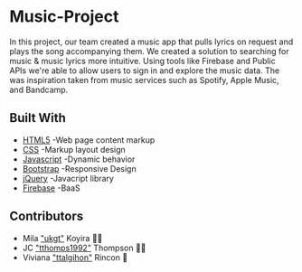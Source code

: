 # Music-Project
In this project, our team created a music app that pulls lyrics on request and plays the song accompanying them.  We created a solution to searching for music & music lyrics more intuitive. Using tools like Firebase and Public APIs we're able to allow users to sign in and explore the music data. The was inspiration taken from music services such as Spotify, Apple Music, and Bandcamp.

## Built With
* [HTML5](https://www.w3schools.com/html/default.asp) -Web page content markup
* [CSS](https://www.w3schools.com/css/default.asp) -Markup layout design
* [Javascript](https://www.w3schools.com/js/default.asp) -Dynamic behavior
* [Bootstrap](https://getbootstrap.com/) -Responsive Design
* [jQuery](https://jquery.com/) -Javacript library
* [Firebase](https://firebase.google.com/) -BaaS

## Contributors
* Mila ["ukgt"](https://github.com/ukgt) Koyira :woman_technologist:
* JC ["tthomps1992"](https://github.com/tthomps1992) Thompson :man_technologist:
*   Viviana ["ttalgihon"](https://github.com/ttalgihon) Rincon :floppy_disk: